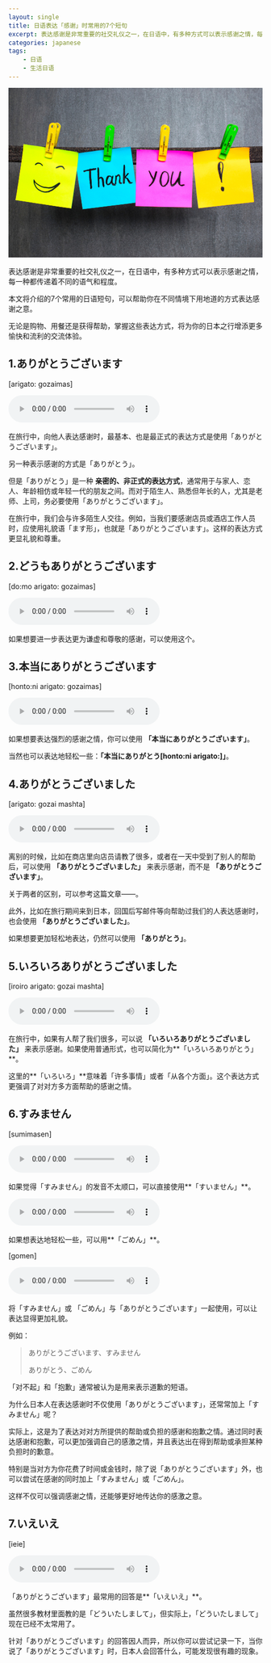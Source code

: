```yaml
---
layout: single
title: 日语表达「感谢」时常用的7个短句
excerpt: 表达感谢是非常重要的社交礼仪之一，在日语中，有多种方式可以表示感谢之情，每一种都传递着不同的语气和程度。
categories: japanese
tags:
    - 日语
    - 生活日语
---
```


![](/assets/images/thanks/cover.jpeg)

表达感谢是非常重要的社交礼仪之一，在日语中，有多种方式可以表示感谢之情，每一种都传递着不同的语气和程度。

本文将介绍的7个常用的日语短句，可以帮助你在不同情境下用地道的方式表达感谢之意。

无论是购物、用餐还是获得帮助，掌握这些表达方式，将为你的日本之行增添更多愉快和流利的交流体验。

## 1.ありがとうございます

[arigato: gozaimas]  

<audio controls><source src="/assets/audios/thanks/arigatougozaimas.m4a"></audio>

在旅行中，向他人表达感谢时，最基本、也是最正式的表达方式是使用「ありがとうございます」。

另一种表示感谢的方式是「ありがとう」。

但是「ありがとう」是一种 **亲密的、非正式的表达方式**，通常用于与家人、恋人、年龄相仿或年轻一代的朋友之间。而对于陌生人、熟悉但年长的人，尤其是老师、上司，务必要使用「ありがとうございます」。

在旅行中，我们会与许多陌生人交往。例如，当我们要感谢店员或酒店工作人员时，应使用礼貌语「ます形」，也就是「ありがとうございます」。这样的表达方式更显礼貌和尊重。

## 2.どうもありがとうございます

[do:mo arigato: gozaimas]

<audio controls><source src="/assets/audios/thanks/domo-arigato-gozaimas.m4a"></audio>

如果想要进一步表达更为谦虚和尊敬的感谢，可以使用这个。

## 3.本当にありがとうございます

[honto:ni arigato: gozaimas]

<audio controls><source src="/assets/audios/thanks/thank-you-very-much.m4a"></audio>

如果想要表达强烈的感谢之情，你可以使用 **「本当にありがとうございます」**。

当然也可以表达地轻松一些：**「本当にありがとう[honto:ni arigato:]」**。

## 4.ありがとうございました

[arigato: gozai mashta]

<audio controls><source src="/assets/audios/thanks/thank-you.m4a"></audio>

离别的时候，比如在商店里向店员请教了很多，或者在一天中受到了别人的帮助后，可以使用 **「ありがとうございました」** 来表示感谢，而不是 **「ありがとうございます」**。

关于两者的区别，可以参考这篇文章——。

此外，比如在旅行期间来到日本，回国后写邮件等向帮助过我们的人表达感谢时，也会使用 **「ありがとうございました」**。

如果想要更加轻松地表达，仍然可以使用 **「ありがとう」**。

## 5.いろいろありがとうございました

[iroiro arigato: gozai mashta]

<audio controls><source src="/assets/audios/thanks/iroiro-arigatougozaimashita.m4a"></audio>

在旅行中，如果有人帮了我们很多，可以说 **「いろいろありがとうございました」** 来表示感谢。如果使用普通形式，也可以简化为**「いろいろありがとう」**。

这里的**「いろいろ」**意味着「许多事情」或者「从各个方面」。这个表达方式更强调了对对方多方面帮助的感谢之情。

## 6.すみません

[sumimasen]

<audio controls><source src="/assets/audios/Sumimasen.m4a"></audio>

如果觉得「すみません」的发音不太顺口，可以直接使用**「すいません」**。

<audio controls><source src="/assets/audios/Suimasen-1.m4a"></audio>

如果想表达地轻松一些，可以用**「ごめん」**。

[gomen]

<audio controls><source src="/assets/audios/thanks/gome_n.m4a"></audio>

将「すみません」或 「ごめん」与「ありがとうございます」一起使用，可以让表达显得更加礼貌。

例如：

> ありがとうございます、すみません  
>
> ありがとう、ごめん  

「对不起」和「抱歉」通常被认为是用来表示道歉的短语。

为什么日本人在表达感谢时不仅使用「ありがとうございます」，还常常加上「すみません」呢？

实际上，这是为了表达对对方所提供的帮助或负担的感谢和抱歉之情。通过同时表达感谢和抱歉，可以更加强调自己的感激之情，并且表达出在得到帮助或承担某种负担时的歉意。

特别是当对方为你花费了时间或金钱时，除了说「ありがとうございます」外，也可以尝试在感谢的同时加上「すみません」或「ごめん」。

这样不仅可以强调感谢之情，还能够更好地传达你的感激之意。

## 7.いえいえ

[ieie]  

<audio controls><source src="/assets/audios/thanks/ieie.m4a"></audio>

「ありがとうございます」最常用的回答是**「いえいえ」**。

虽然很多教材里面教的是「どういたしまして」，但实际上，「どういたしまして」现在已经不太常用了。

针对「ありがとうございます」的回答因人而异，所以你可以尝试记录一下，当你说了「ありがとうございます」时，日本人会回答什么，可能发现很有趣的现象。
